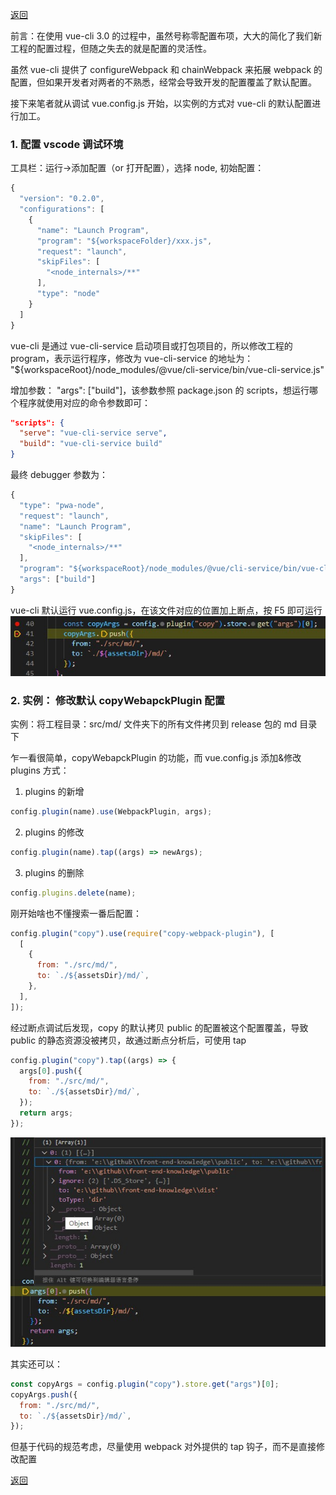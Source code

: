 [返回](./index.md)

前言：在使用 vue-cli 3.0 的过程中，虽然号称零配置布项，大大的简化了我们新工程的配置过程，但随之失去的就是配置的灵活性。

虽然 vue-cli 提供了 configureWebpack 和 chainWebpack 来拓展 webpack 的配置，但如果开发者对两者的不熟悉，经常会导致开发的配置覆盖了默认配置。

接下来笔者就从调试 vue.config.js 开始，以实例的方式对 vue-cli 的默认配置进行加工。

### 1. 配置 vscode 调试环境

工具栏：运行->添加配置（or 打开配置），选择 node, 初始配置：

```javascript
{
  "version": "0.2.0",
  "configurations": [
    {
      "name": "Launch Program",
      "program": "${workspaceFolder}/xxx.js",
      "request": "launch",
      "skipFiles": [
        "<node_internals>/**"
      ],
      "type": "node"
    }
  ]
}
```

vue-cli 是通过 vue-cli-service 启动项目或打包项目的，所以修改工程的 program，表示运行程序，修改为 vue-cli-service 的地址为： "${workspaceRoot}/node_modules/@vue/cli-service/bin/vue-cli-service.js"

增加参数： "args": ["build"]，该参数参照 package.json 的 scripts，想运行哪个程序就使用对应的命令参数即可：

```json
"scripts": {
  "serve": "vue-cli-service serve",
  "build": "vue-cli-service build"
}
```

最终 debugger 参数为：

```javascript
{
  "type": "pwa-node",
  "request": "launch",
  "name": "Launch Program",
  "skipFiles": [
    "<node_internals>/**"
  ],
  "program": "${workspaceRoot}/node_modules/@vue/cli-service/bin/vue-cli-service.js",
  "args": ["build"]
}
```

vue-cli 默认运行 vue.config.js，在该文件对应的位置加上断点，按 F5 即可运行
![image](./image/breakpoint.jpg)

### 2. 实例： 修改默认 copyWebapckPlugin 配置

实例：将工程目录：src/md/ 文件夹下的所有文件拷贝到 release 包的 md 目录下

乍一看很简单，copyWebapckPlugin 的功能，而 vue.config.js 添加&修改 plugins 方式：

1. plugins 的新增

```javascript
config.plugin(name).use(WebpackPlugin, args);
```

2. plugins 的修改

```javascript
config.plugin(name).tap((args) => newArgs);
```

3. plugins 的删除

```javascript
config.plugins.delete(name);
```

刚开始啥也不懂搜索一番后配置：

```javascript
config.plugin("copy").use(require("copy-webpack-plugin"), [
  [
    {
      from: "./src/md/",
      to: `./${assetsDir}/md/`,
    },
  ],
]);
```

经过断点调试后发现，copy 的默认拷贝 public 的配置被这个配置覆盖，导致 public 的静态资源没被拷贝，故通过断点分析后，可使用 tap

```javascript
config.plugin("copy").tap((args) => {
  args[0].push({
    from: "./src/md/",
    to: `./${assetsDir}/md/`,
  });
  return args;
});
```

![img](./image/copy.tap.jpg)

其实还可以：

```javascript
const copyArgs = config.plugin("copy").store.get("args")[0];
copyArgs.push({
  from: "./src/md/",
  to: `./${assetsDir}/md/`,
});
```

但基于代码的规范考虑，尽量使用 webpack 对外提供的 tap 钩子，而不是直接修改配置

[返回](./index.md)
